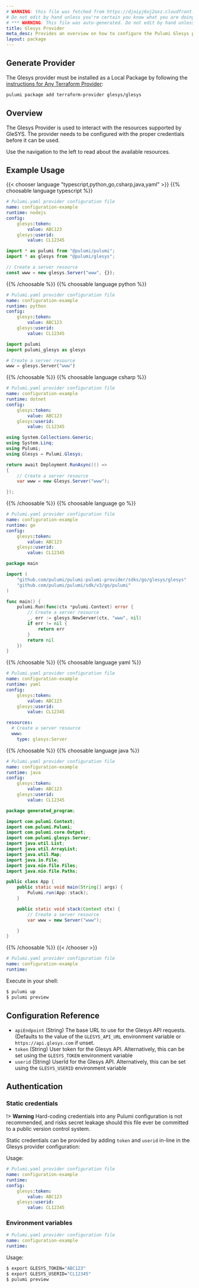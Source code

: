 ```yaml
---
# WARNING: this file was fetched from https://djoiyj6oj2oxz.cloudfront.net/docs/registry.opentofu.org/glesys/glesys/0.15.0/index.md
# Do not edit by hand unless you're certain you know what you are doing!
# *** WARNING: This file was auto-generated. Do not edit by hand unless you're certain you know what you are doing! ***
title: Glesys Provider
meta_desc: Provides an overview on how to configure the Pulumi Glesys provider.
layout: package
---
```


## Generate Provider

The Glesys provider must be installed as a Local Package by following the [instructions for Any Terraform Provider](https://www.pulumi.com/registry/packages/terraform-provider/):

```bash
pulumi package add terraform-provider glesys/glesys
```
## Overview

The Glesys Provider is used to interact with the resources supported by GleSYS.
The provider needs to be configured with the proper credentials before it can be
used.

Use the navigation to the left to read about the available resources.
## Example Usage

{{< chooser language "typescript,python,go,csharp,java,yaml" >}}
{{% choosable language typescript %}}
```yaml
# Pulumi.yaml provider configuration file
name: configuration-example
runtime: nodejs
config:
    glesys:token:
        value: ABC123
    glesys:userid:
        value: CL12345

```
```typescript
import * as pulumi from "@pulumi/pulumi";
import * as glesys from "@pulumi/glesys";

// Create a server resource
const www = new glesys.Server("www", {});
```
{{% /choosable %}}
{{% choosable language python %}}
```yaml
# Pulumi.yaml provider configuration file
name: configuration-example
runtime: python
config:
    glesys:token:
        value: ABC123
    glesys:userid:
        value: CL12345

```
```python
import pulumi
import pulumi_glesys as glesys

# Create a server resource
www = glesys.Server("www")
```
{{% /choosable %}}
{{% choosable language csharp %}}
```yaml
# Pulumi.yaml provider configuration file
name: configuration-example
runtime: dotnet
config:
    glesys:token:
        value: ABC123
    glesys:userid:
        value: CL12345

```
```csharp
using System.Collections.Generic;
using System.Linq;
using Pulumi;
using Glesys = Pulumi.Glesys;

return await Deployment.RunAsync(() =>
{
    // Create a server resource
    var www = new Glesys.Server("www");

});

```
{{% /choosable %}}
{{% choosable language go %}}
```yaml
# Pulumi.yaml provider configuration file
name: configuration-example
runtime: go
config:
    glesys:token:
        value: ABC123
    glesys:userid:
        value: CL12345

```
```go
package main

import (
	"github.com/pulumi/pulumi-pulumi-provider/sdks/go/glesys/glesys"
	"github.com/pulumi/pulumi/sdk/v3/go/pulumi"
)

func main() {
	pulumi.Run(func(ctx *pulumi.Context) error {
		// Create a server resource
		_, err := glesys.NewServer(ctx, "www", nil)
		if err != nil {
			return err
		}
		return nil
	})
}
```
{{% /choosable %}}
{{% choosable language yaml %}}
```yaml
# Pulumi.yaml provider configuration file
name: configuration-example
runtime: yaml
config:
    glesys:token:
        value: ABC123
    glesys:userid:
        value: CL12345

```
```yaml
resources:
  # Create a server resource
  www:
    type: glesys:Server
```
{{% /choosable %}}
{{% choosable language java %}}
```yaml
# Pulumi.yaml provider configuration file
name: configuration-example
runtime: java
config:
    glesys:token:
        value: ABC123
    glesys:userid:
        value: CL12345

```
```java
package generated_program;

import com.pulumi.Context;
import com.pulumi.Pulumi;
import com.pulumi.core.Output;
import com.pulumi.glesys.Server;
import java.util.List;
import java.util.ArrayList;
import java.util.Map;
import java.io.File;
import java.nio.file.Files;
import java.nio.file.Paths;

public class App {
    public static void main(String[] args) {
        Pulumi.run(App::stack);
    }

    public static void stack(Context ctx) {
        // Create a server resource
        var www = new Server("www");

    }
}
```
{{% /choosable %}}
{{< /chooser >}}

```yaml
# Pulumi.yaml provider configuration file
name: configuration-example
runtime:

```

Execute in your shell:
```sh
$ pulumi up
$ pulumi preview
```
## Configuration Reference

- `apiEndpoint` (String) The base URL to use for the Glesys API requests. (Defaults to the value of the `GLESYS_API_URL` environment variable or `https://api.glesys.com` if unset.
- `token` (String) User token for the Glesys API. Alternatively, this can be set using the `GLESYS_TOKEN` environment variable
- `userid` (String) UserId for the Glesys API. Alternatively, this can be set using the `GLESYS_USERID` environment variable
## Authentication
### Static credentials

!> **Warning** Hard-coding credentials into any Pulumi configuration is not
recommended, and risks secret leakage should this file ever be committed to a
public version control system.

Static credentials can be provided by adding `token` and `userid` in-line in the
Glesys provider configuration:

Usage:

```yaml
# Pulumi.yaml provider configuration file
name: configuration-example
runtime:
config:
    glesys:token:
        value: ABC123
    glesys:userid:
        value: CL12345

```
### Environment variables

```yaml
# Pulumi.yaml provider configuration file
name: configuration-example
runtime:

```

Usage:

```sh
$ export GLESYS_TOKEN="ABC123"
$ export GLESYS_USERID="CL12345"
$ pulumi preview
```